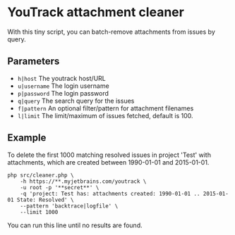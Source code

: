 # YouTrack attachment cleaner

With this tiny script, you can batch-remove attachments from issues by query.

## Parameters

* `h|host` The youtrack host/URL
* `u|username` The login username
* `p|password` The login password
* `q|query` The search query for the issues
* `f|pattern` An optional filter/pattern for attachment filenames
* `l|limit` The limit/maximum of issues fetched, default is 100.

## Example

To delete the first 1000 matching resolved issues in project 'Test' with attachments, which are
created between 1990-01-01 and 2015-01-01.

    php src/cleaner.php \
        -h https://**.myjetbrains.com/youtrack \
        -u root -p '**secret**' \
        -q 'project: Test has: attachments created: 1990-01-01 .. 2015-01-01 State: Resolved' \
        --pattern 'backtrace|logfile' \
        --limit 1000

You can run this line until no results are found.
